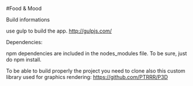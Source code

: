 #Food & Mood

Build informations

use gulp to build the app.
http://gulpjs.com/

Dependencies:

npm dependencies are included in the nodes_modules file.
To be sure, just do npm install.

To be able to build properly the project you need to clone also this custom library used for graphics rendering:
https://github.com/PTRRR/P3D
